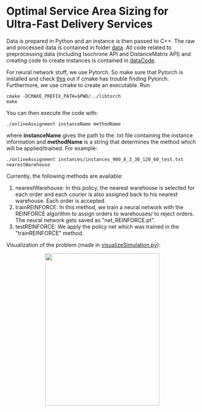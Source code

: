 # Optimal Service Area Sizing for Ultra-Fast Delivery Services

Data is prepared in Python and an instance is then passed to C++. The raw and processed data is contained in folder [data](data). All code related to preprocessing data (including Isochrone API and DistanceMatrix API) and creating code to create instances is contained in [dataCode](dataCode).

For neural network stuff, we use Pytorch. So make sure that Pytorch is installed and check [this](https://github.com/pytorch/pytorch/issues/12449) out if cmake has trouble finding Pytorch. Furthermore, we use cmake to create an executable. Run 

```
cmake -DCMAKE_PREFIX_PATH=$PWD/../libtorch
make
```



You can then execute the code with:

```
./onlineAssignment instanceName methodName
```

where **instanceName** gives the path to the .txt file containing the instance information and **methodName** is a string that determines the method which will be applied/trained. For example:

```
./onlineAssignment instances/instances_900_8_3_30_120_60_test.txt nearestWarehouse
```

Currently, the following methods are available:
1. nearestWarehouse: In this policy, the nearest warehouse is selected for each order and each courier is also assigned back to his nearest warehouse. Each order is accepted.
2. trainREINFORCE: In this method, we train a neural network with the REINFORCE algorithm to assign orders to warehouses/ to reject orders. The neural network gets saved as "net_REINFORCE.pt".
3. testREINFORCE: We apply the policy net which was trained in the "trainREINFORCE" method.

Visualization of the problem (made in [visualizeSimulation.py](dataCode/visualizeSimulation.py)):

<p style="text-align:center;">
<img src="animation.gif" width="300" height="400" align="center"></p>